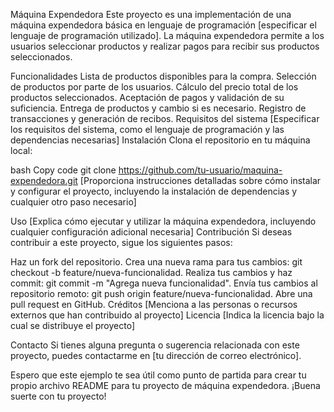 Máquina Expendedora
Este proyecto es una implementación de una máquina expendedora básica en lenguaje de programación [especificar el lenguaje de programación utilizado]. La máquina expendedora permite a los usuarios seleccionar productos y realizar pagos para recibir sus productos seleccionados.

Funcionalidades
Lista de productos disponibles para la compra.
Selección de productos por parte de los usuarios.
Cálculo del precio total de los productos seleccionados.
Aceptación de pagos y validación de su suficiencia.
Entrega de productos y cambio si es necesario.
Registro de transacciones y generación de recibos.
Requisitos del sistema
[Especificar los requisitos del sistema, como el lenguaje de programación y las dependencias necesarias]
Instalación
Clona el repositorio en tu máquina local:

bash
Copy code
git clone https://github.com/tu-usuario/maquina-expendedora.git
[Proporciona instrucciones detalladas sobre cómo instalar y configurar el proyecto, incluyendo la instalación de dependencias y cualquier otro paso necesario]

Uso
[Explica cómo ejecutar y utilizar la máquina expendedora, incluyendo cualquier configuración adicional necesaria]
Contribución
Si deseas contribuir a este proyecto, sigue los siguientes pasos:

Haz un fork del repositorio.
Crea una nueva rama para tus cambios: git checkout -b feature/nueva-funcionalidad.
Realiza tus cambios y haz commit: git commit -m "Agrega nueva funcionalidad".
Envía tus cambios al repositorio remoto: git push origin feature/nueva-funcionalidad.
Abre una pull request en GitHub.
Créditos
[Menciona a las personas o recursos externos que han contribuido al proyecto]
Licencia
[Indica la licencia bajo la cual se distribuye el proyecto]

Contacto
Si tienes alguna pregunta o sugerencia relacionada con este proyecto, puedes contactarme en [tu dirección de correo electrónico].

Espero que este ejemplo te sea útil como punto de partida para crear tu propio archivo README para tu proyecto de máquina expendedora. ¡Buena suerte con tu proyecto!

